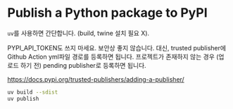 # Publish a Python package to PyPI

`uv`를 사용하면 간단합니다. (build, twine 설치 필요 X).

PYPI_API_TOKEN도 쓰지 마세요. 보안상 좋지 않습니다. 대신, trusted publisher에 Github Action yml파일 경로를 등록하면 됩니다.
프로젝트가 존재하지 않는 경우 (업로드 하기 전) pending publisher로 등록하면 됩니다.

<https://docs.pypi.org/trusted-publishers/adding-a-publisher/>


```bash
uv build --sdist
uv publish
```
